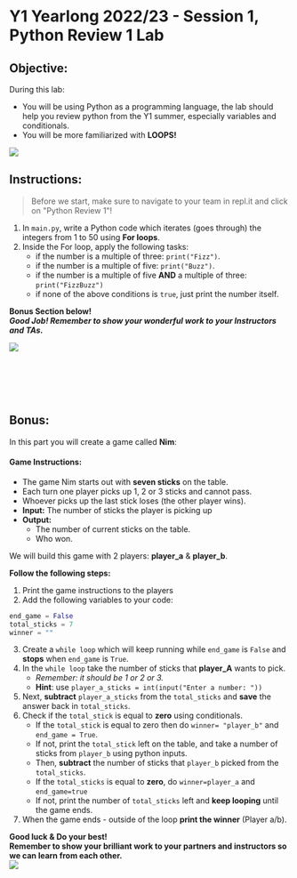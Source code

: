 # Y1 Yearlong 2022/23 - Session 1, Python Review 1 Lab

## Objective:
During this lab: 
- You will be using Python as a programming language, the lab should help you review python from the Y1 summer, especially variables and conditionals.
- You will be more familiarized with **LOOPS!**






[![](https://i.imgur.com/DfQqM.gif)]()




## Instructions:
> Before we start, make sure to navigate to your team in repl.it and click on "Python Review 1"!

1. In `main.py`,  write a Python code which iterates (goes through) the integers from 1 to 50 using **For loops**.
1. Inside the For loop, apply the following tasks:
	- if the number is a multiple of three: `print("Fizz")`.
	- if the number is a multiple of five: `print("Buzz")`.
	- if the number is a multiple of five **AND** a multiple of three: `print("FizzBuzz")`
	- if none of the above conditions is `true`, just print the number itself.


**Bonus Section below!**
<br>
***Good Job! Remember to show your wonderful work to your Instructors and TAs.***


[![](https://code.kx.com/q/img/fizzbuzz.png)]()

    
  
  
<br>
<br>
<br>
<br>  


## Bonus:
In this part you will create a game called **Nim**:  

#### Game Instructions:
- The game Nim starts out with **seven sticks** on the table.
- Each turn one player picks up 1, 2 or 3 sticks and cannot pass.
- Whoever picks up the last stick loses (the other player wins).
- **Input:** The number of sticks the player is picking up
- **Output:**
	- The number of current sticks on the table.
	- Who won.  


We will build this game with 2 players: **player_a** & **player_b**.

**Follow the following steps:**
1. Print the game instructions to the players
2. Add the following variables to your code:
```python
end_game = False
total_sticks = 7
winner = ""
```
3. Create a `while loop` which will keep running while `end_game` is `False` and **stops** when `end_game` is `True`.
4. In the `while loop` take the number of sticks that **player_A** wants to pick.
	- *Remember: it should be 1 or 2 or 3.*
	- **Hint**: use `player_a_sticks = int(input("Enter a number: "))`
5. Next, **subtract** `player_a_sticks` from the `total_sticks` and **save** the answer back in `total_sticks`.
6. Check if the `total_stick` is equal to **zero** using conditionals.
	- If the `total_stick` is equal to zero then do `winner= "player_b"` and `end_game = True`.
	- If not, print the `total_stick` left on the table, and take a number of sticks from `player_b` using python inputs.
	- Then, **subtract** the number of sticks that `player_b` picked from the `total_sticks`.
	- If the `total_sticks` is equal to **zero**, do `winner=player_a` and `end_game=true` 
	- If not, print the number of `total_sticks` left and **keep looping** until the game ends.
7. When the game ends - outside of the loop **print the winner** (Player a/b). 

    
**Good luck & Do your best!  
Remember to show your brilliant work to your partners and instructors so we can learn from each other.**   
![](https://jeuxsoc.fr/n/nim___01.jpg)


